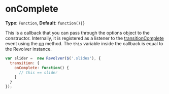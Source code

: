 # onComplete

**Type**: `Function`, **Default**: `function(){}`

This is a callback that you can pass through the options object to the constructor. Internally, it is registered as a listener to the [transitionComplete](../events/transitioncomplete.md) event using the [on](../methods/on.md) method. The `this` variable inside the callback is equal to the Revolver instance.

```javascript
var slider =  new Revolver($('.slides'), {
  transition: {
    onComplete: function() {
      // this == slider
    }
  }
});
```